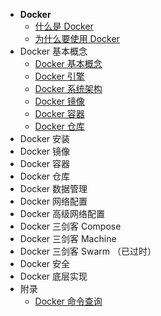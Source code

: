* **Docker**
  * [什么是 Docker](docs-docker/)
  * [为什么要使用 Docker](docs-docker/为什么要使用Docker.md)
* Docker 基本概念
  * [Docker 基本概念](docs-docker/Docker基本概念.md)
  * [Docker 引擎](docs-docker/Docker-引擎.md)
  * [Docker 系统架构](docs-docker/Docker-系统架构.md)
  * [Docker 镜像](docs-docker/Docker-镜像.md)
  * [Docker 容器](docs-docker/Docker-容器.md)
  * [Docker 仓库](docs-docker/Docker-仓库.md)
* Docker 安装
* Docker 镜像
* Docker 容器
* Docker 仓库
* Docker 数据管理
* Docker 网络配置
* Docker 高级网络配置
* Docker 三剑客 Compose
* Docker 三剑客 Machine
* Docker 三剑客 Swarm （已过时）
* Docker 安全
* Docker 底层实现
* 附录
  * [Docker 命令查询](docs-docker/Docker命令查询.md)

